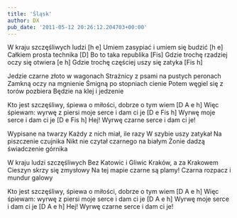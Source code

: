 ```yaml
---
title: 'Śląsk'
author: DX
pub_date: '2011-05-12 20:26:12.204703+00:00'
---
```


W kraju szczęśliwych ludzi [h e]
Umiem zasypiać i umiem się budzić [h e]
Całkiem prosta technika [D]
Bo to taka republika [Fis]
Gdzie trochę rzadziej oczy się otwiera [e h]
Gdzie trochę częściej uszy się zatyka [Fis h]

Jedzie czarne złoto w wagonach
Strażnicy z psami na pustych peronach
Zamkną oczy na mgnienie
Śmigną po stopniach cienie
Potem węgiel się z torów pozbiera
Będzie na klej i jedzenie 

Kto jest szczęśliwy, śpiewa o miłości, dobrze o tym wiem [D A e h]
Więc śpiewam: wyrwę z piersi moje serce i dam ci je [D e Fis h]
Wyrwę moje serce i dam ci je [D e Fis h]
Hej! Wyrwę czarne serce i dam ci je!

Wypisane na twarzy
Każdy z nich miał, ile razy
W szybie uszy zatykał
Na piszczenie czujnika
Nikt nie czytał czarnego na białym
Żonie dadzą świadczenie górnika 

W kraju ludzi szczęśliwych
Bez Katowic i Gliwic
Kraków, a za Krakowem
Cieszyn skrzy się zmysłowy
Na tej mapie czarne są plamy!
Czarna rozpacz i mundur galowy 

Kto jest szczęśliwy, śpiewa o miłości, dobrze o tym wiem [D A e h]
Więc śpiewam: wyrwę z piersi moje serce i dam ci je [D A e h]
Wyrwę moje serce i dam ci je [D A e h]
Hej! Wyrwę czarne serce i dam ci je!